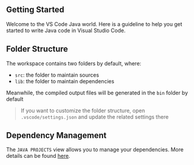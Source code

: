 ## Getting Started

Welcome to the VS Code Java world. Here is a guideline to help you get started to write Java code in Visual Studio Code.

## Folder Structure

The workspace contains two folders by default, where:

- `src`: the folder to maintain sources
- `lib`: the folder to maintain dependencies

Meanwhile, the compiled output files will be generated in the `bin` folder by default

> If you want to customize the folder structure, open `.vscode/settings.json` and update the related settings there

## Dependency Management

The `JAVA PROJECTS` view allows you to manage your dependencies. More details can be found [here](https://github.com/microsoft/vscode-java-dependency#manage-dependencies).

